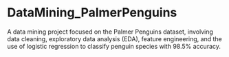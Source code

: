 # DataMining_PalmerPenguins
A data mining project focused on the Palmer Penguins dataset, involving data cleaning, exploratory data analysis (EDA), feature engineering, and the use of logistic regression to classify penguin species with 98.5% accuracy.
